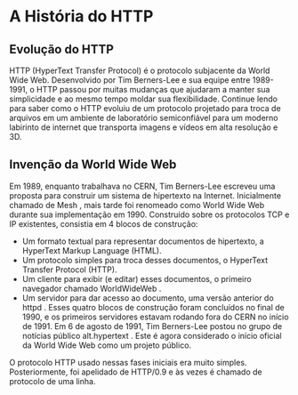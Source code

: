 # A História do HTTP

## Evolução do HTTP

HTTP (HyperText Transfer Protocol) é o protocolo subjacente da World Wide Web. Desenvolvido por Tim Berners-Lee e sua equipe entre 1989-1991, o HTTP passou por muitas mudanças que ajudaram a manter sua simplicidade e ao mesmo tempo moldar sua flexibilidade. Continue lendo para saber como o HTTP evoluiu de um protocolo projetado para troca de arquivos em um ambiente de laboratório semiconfiável para um moderno labirinto de internet que transporta imagens e vídeos em alta resolução e 3D.

## Invenção da World Wide Web

Em 1989, enquanto trabalhava no CERN, Tim Berners-Lee escreveu uma proposta para construir um sistema de hipertexto na Internet. Inicialmente chamado de Mesh , mais tarde foi renomeado como World Wide Web durante sua implementação em 1990. Construído sobre os protocolos TCP e IP existentes, consistia em 4 blocos de construção:

- Um formato textual para representar documentos de hipertexto, a HyperText Markup Language (HTML).
- Um protocolo simples para troca desses documentos, o HyperText Transfer Protocol (HTTP).
- Um cliente para exibir (e editar) esses documentos, o primeiro navegador chamado WorldWideWeb .
- Um servidor para dar acesso ao documento, uma versão anterior do httpd .
Esses quatro blocos de construção foram concluídos no final de 1990, e os primeiros servidores estavam rodando fora do CERN no início de 1991. Em 6 de agosto de 1991, Tim Berners-Lee postou no grupo de notícias público alt.hypertext . Este é agora considerado o início oficial da World Wide Web como um projeto público.

O protocolo HTTP usado nessas fases iniciais era muito simples. Posteriormente, foi apelidado de HTTP/0.9 e às vezes é chamado de protocolo de uma linha.

